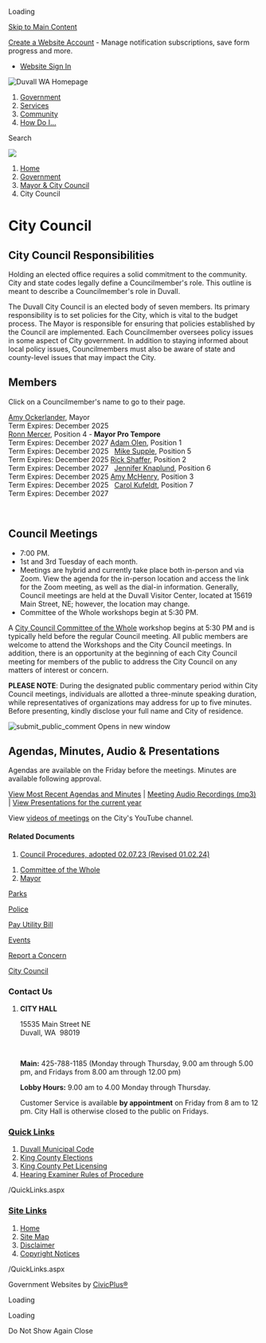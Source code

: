 Loading

[Skip to Main Content](https://www.duvallwa.gov/166/City-Council/)

[Create a Website Account](https://www.duvallwa.gov/MyAccount/ProfileCreate) - Manage notification subscriptions, save form progress and more.   

- [Website Sign In](https://www.duvallwa.gov/MyAccount)

![Duvall WA Homepage](https://www.duvallwa.gov/ImageRepository/Document?documentID=10061)

1. [Government](https://www.duvallwa.gov/27/Government)
2. [Services](https://www.duvallwa.gov/101/Services)
3. [Community](https://www.duvallwa.gov/31/Community)
4. [How Do I...](https://www.duvallwa.gov/9/How-Do-I)

Search

![](https://www.duvallwa.gov/ImageRepository/Document?documentID=10059)

1. [Home](https://www.duvallwa.gov)
2. [Government](https://www.duvallwa.gov/27/Government)
3. [Mayor &amp; City Council](https://www.duvallwa.gov/165/Mayor-City-Council)
4. City Council

# City Council

## City Council Responsibilities

Holding an elected office requires a solid commitment to the community. City and state codes legally define a Councilmember's role. This outline is meant to describe a Councilmember's role in Duvall. 

The Duvall City Council is an elected body of seven members. Its primary responsibility is to set policies for the City, which is vital to the budget process. The Mayor is responsible for ensuring that policies established by the Council are implemented. Each Councilmember oversees policy issues in some aspect of City government. In addition to staying informed about local policy issues, Councilmembers must also be aware of state and county-level issues that may impact the City. 

## Members

Click on a Councilmember's name to go to their page.

[Amy Ockerlander](https://www.duvallwa.gov/directory.aspx?EID=48), Mayor  
Term Expires: December 2025  
[Ronn Mercer](https://www.duvallwa.gov/Directory.aspx?EID=118), Position 4 - **Mayor Pro Tempore**  
Term Expires: December 2027 [Adam Olen](https://www.duvallwa.gov/Directory.aspx?EID=163), Position 1  
Term Expires: December 2025   [Mike Supple](https://www.duvallwa.gov/Directory.aspx?EID=130), Position 5  
Term Expires: December 2025 [Rick Shaffer,](https://www.duvallwa.gov/directory.aspx?EID=98) Position 2  
Term Expires: December 2027   [Jennifer Knaplund](https://www.duvallwa.gov/directory.aspx?EID=80), Position 6  
Term Expires: December 2025 [Amy McHenry](https://www.duvallwa.gov/directory.aspx?EID=79), Position 3  
Term Expires: December 2025   [Carol Kufeldt](https://www.duvallwa.gov/Directory.aspx?EID=127), Position 7  
Term Expires: December 2027

 

## Council Meetings

- 7:00 PM.
- 1st and 3rd Tuesday of each month.
- Meetings are hybrid and currently take place both in-person and via Zoom. View the agenda for the in-person location and access the link for the Zoom meeting, as well as the dial-in information. Generally, Council meetings are held at the Duvall Visitor Center, located at 15619 Main Street, NE; however, the location may change.
- Committee of the Whole workshops begin at 5:30 PM.

A [City Council Committee of the Whole](https://www.duvallwa.gov/274/Committee-of-the-Whole) workshop begins at 5:30 PM and is typically held before the regular Council meeting. All public members are welcome to attend the Workshops and the City Council meetings. In addition, there is an opportunity at the beginning of each City Council meeting for members of the public to address the City Council on any matters of interest or concern.

**PLEASE NOTE**: During the designated public commentary period within City Council meetings, individuals are allotted a three-minute speaking duration, while representatives of organizations may address for up to five minutes. Before presenting, kindly disclose your full name and City of residence.

![submit_public_comment Opens in new window](https://www.duvallwa.gov/ImageRepository/Document?documentId=10595)

## Agendas, Minutes, Audio &amp; Presentations

Agendas are available on the Friday before the meetings. Minutes are available following approval.

[View Most Recent Agendas and Minutes](https://www.duvallwa.gov/AgendaCenter/City-Council-1) | [Meeting Audio Recordings (mp3)](https://www.duvallwa.gov/Archive.aspx?AMID=38) | [View Presentations for the current year](https://www.duvallwa.gov/DocumentCenter/Index/420) 

View [videos of meetings](https://www.youtube.com/channel/UCOqh4hSk3ltYCToqSLmU5qw/videos) on the City's YouTube channel.

#### Related Documents

1. [Council Procedures, adopted 02.07.23 (Revised 01.02.24)](https://www.duvallwa.gov/DocumentCenter/View/10330/Council-Procedures-adopted-020723-Revised-010224)

<!--THE END-->

1. [Committee of the Whole](https://www.duvallwa.gov/274/Committee-of-the-Whole)
2. [Mayor](https://www.duvallwa.gov/165/Mayor-City-Council)

[Parks](https://www.duvallwa.gov/193/Parks)

[Police](https://www.duvallwa.gov/140/Police-Department)

[Pay Utility Bill](https://duvallwa.pay.opengov.com/stw_php/stwub/ubtipact.php)

[Events](https://www.duvallwa.gov/calendar.aspx)

[Report a Concern](https://www.duvallwa.gov/requesttracker.aspx)

[City Council](https://www.duvallwa.gov/166/City-Council)

### Contact Us

1. **CITY HALL**
   
   15535 Main Street NE   
   Duvall, WA  98019
   
    
   
   **Main:** 425-788-1185 (Monday through Thursday, 9.00 am through 5.00 pm, and Fridays from 8.00 am through 12.00 pm)
   
   **Lobby Hours:** 9.00 am to 4.00 Monday through Thursday.
   
   Customer Service is available **by appointment** on Friday from 8 am to 12 pm. City Hall is otherwise closed to the public on Fridays.

### [Quick Links](https://www.duvallwa.gov/QuickLinks.aspx?CID=15)

1. [Duvall Municipal Code](https://library.municode.com/index.aspx?clientId=16325)
2. [King County Elections](https://www.kingcounty.gov/elections.aspx)
3. [King County Pet Licensing](https://www.kingcounty.gov/safety/regionalAnimalServices.aspx)
4. [Hearing Examiner Rules of Procedure](https://www.duvallwa.gov/DocumentCenter/View/5631/Hearing-Examiner-Rules-of-Procedure--2016)

/QuickLinks.aspx

### [Site Links](https://www.duvallwa.gov/QuickLinks.aspx?CID=11)

1. [Home](https://www.duvallwa.gov)
2. [Site Map](https://www.duvallwa.gov/sitemap)
3. [Disclaimer](https://www.duvallwa.gov/125/Disclaimer)
4. [Copyright Notices](https://www.duvallwa.gov/site/copyright)

/QuickLinks.aspx

Government Websites by [CivicPlus®](https://connect.civicplus.com/referral)

Loading

Loading

Do Not Show Again Close